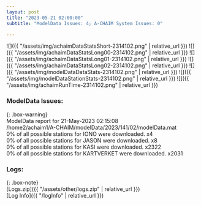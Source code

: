 ```yaml
---
layout: post
title: "2023-05-21 02:00:00"
subtitle: "ModelData Issues: 4; A-CHAIM System Issues: 0"

---
```


![]({{ "/assets/img/achaimDataStatsShort-2314102.png" | relative_url }})
![]({{ "/assets/img/achaimDataStatsLong00-2314102.png" | relative_url }})
![]({{ "/assets/img/achaimDataStatsLong01-2314102.png" | relative_url }})
![]({{ "/assets/img/achaimDataStatsLong02-2314102.png" | relative_url }})
![]({{ "/assets/img/modelDataDataStats-2314102.png" | relative_url }})
![]({{ "/assets/img/modelDataStationStats-2314102.png" | relative_url }})
![]({{ "/assets/img/achaimRunTime-2314102.png" | relative_url }})


### ModelData Issues:  
  
{: .box-warning}  
 ModelData report for 21-May-2023 02:15:08   
 /home2/achaim1/A-CHAIM/modelData/2023/141/02/modelData.mat   
 0% of all possible stations for IONO were downloaded. x4   
 0% of all possible stations for JASON were downloaded. x8   
 0% of all possible stations for KASI were downloaded. x2322   
 0% of all possible stations for KARTVERKET were downloaded. x2031   
  


### Logs:  
  
{: .box-note}  
[Logs.zip]({{ "/assets/other/logs.zip" | relative_url }})  
[Log Info]({{ "/logInfo" | relative_url }})  
